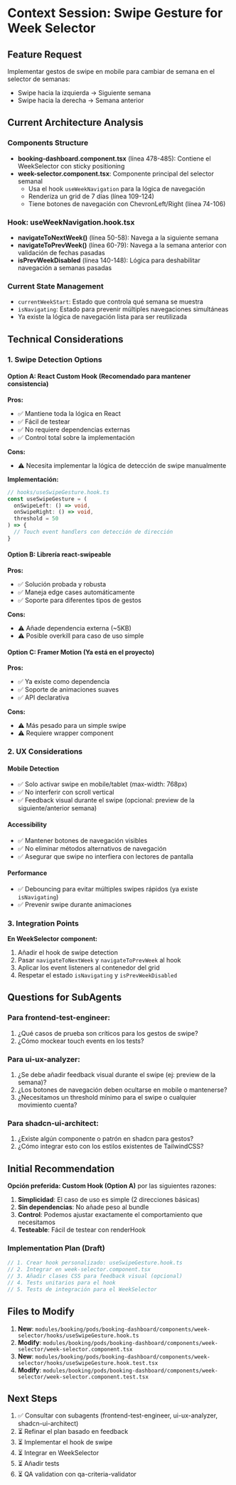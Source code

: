 # Context Session: Swipe Gesture for Week Selector

## Feature Request
Implementar gestos de swipe en mobile para cambiar de semana en el selector de semanas:
- Swipe hacia la izquierda → Siguiente semana
- Swipe hacia la derecha → Semana anterior

## Current Architecture Analysis

### Components Structure
- **booking-dashboard.component.tsx** (línea 478-485): Contiene el WeekSelector con sticky positioning
- **week-selector.component.tsx**: Componente principal del selector semanal
  - Usa el hook `useWeekNavigation` para la lógica de navegación
  - Renderiza un grid de 7 días (línea 109-124)
  - Tiene botones de navegación con ChevronLeft/Right (línea 74-106)

### Hook: useWeekNavigation.hook.tsx
- **navigateToNextWeek()** (línea 50-58): Navega a la siguiente semana
- **navigateToPrevWeek()** (línea 60-79): Navega a la semana anterior con validación de fechas pasadas
- **isPrevWeekDisabled** (línea 140-148): Lógica para deshabilitar navegación a semanas pasadas

### Current State Management
- `currentWeekStart`: Estado que controla qué semana se muestra
- `isNavigating`: Estado para prevenir múltiples navegaciones simultáneas
- Ya existe la lógica de navegación lista para ser reutilizada

## Technical Considerations

### 1. Swipe Detection Options

#### Option A: React Custom Hook (Recomendado para mantener consistencia)
**Pros:**
- ✅ Mantiene toda la lógica en React
- ✅ Fácil de testear
- ✅ No requiere dependencias externas
- ✅ Control total sobre la implementación

**Cons:**
- ⚠️ Necesita implementar la lógica de detección de swipe manualmente

**Implementación:**
```typescript
// hooks/useSwipeGesture.hook.ts
const useSwipeGesture = (
  onSwipeLeft: () => void,
  onSwipeRight: () => void,
  threshold = 50
) => {
  // Touch event handlers con detección de dirección
}
```

#### Option B: Librería react-swipeable
**Pros:**
- ✅ Solución probada y robusta
- ✅ Maneja edge cases automáticamente
- ✅ Soporte para diferentes tipos de gestos

**Cons:**
- ⚠️ Añade dependencia externa (~5KB)
- ⚠️ Posible overkill para caso de uso simple

#### Option C: Framer Motion (Ya está en el proyecto)
**Pros:**
- ✅ Ya existe como dependencia
- ✅ Soporte de animaciones suaves
- ✅ API declarativa

**Cons:**
- ⚠️ Más pesado para un simple swipe
- ⚠️ Requiere wrapper component

### 2. UX Considerations

#### Mobile Detection
- ✅ Solo activar swipe en mobile/tablet (max-width: 768px)
- ✅ No interferir con scroll vertical
- ✅ Feedback visual durante el swipe (opcional: preview de la siguiente/anterior semana)

#### Accessibility
- ✅ Mantener botones de navegación visibles
- ✅ No eliminar métodos alternativos de navegación
- ✅ Asegurar que swipe no interfiera con lectores de pantalla

#### Performance
- ✅ Debouncing para evitar múltiples swipes rápidos (ya existe `isNavigating`)
- ✅ Prevenir swipe durante animaciones

### 3. Integration Points

**En WeekSelector component:**
1. Añadir el hook de swipe detection
2. Pasar `navigateToNextWeek` y `navigateToPrevWeek` al hook
3. Aplicar los event listeners al contenedor del grid
4. Respetar el estado `isNavigating` y `isPrevWeekDisabled`

## Questions for SubAgents

### Para frontend-test-engineer:
1. ¿Qué casos de prueba son críticos para los gestos de swipe?
2. ¿Cómo mockear touch events en los tests?

### Para ui-ux-analyzer:
1. ¿Se debe añadir feedback visual durante el swipe (ej: preview de la semana)?
2. ¿Los botones de navegación deben ocultarse en mobile o mantenerse?
3. ¿Necesitamos un threshold mínimo para el swipe o cualquier movimiento cuenta?

### Para shadcn-ui-architect:
1. ¿Existe algún componente o patrón en shadcn para gestos?
2. ¿Cómo integrar esto con los estilos existentes de TailwindCSS?

## Initial Recommendation

**Opción preferida: Custom Hook (Option A)** por las siguientes razones:

1. **Simplicidad**: El caso de uso es simple (2 direcciones básicas)
2. **Sin dependencias**: No añade peso al bundle
3. **Control**: Podemos ajustar exactamente el comportamiento que necesitamos
4. **Testeable**: Fácil de testear con renderHook

### Implementation Plan (Draft)

```typescript
// 1. Crear hook personalizado: useSwipeGesture.hook.ts
// 2. Integrar en week-selector.component.tsx
// 3. Añadir clases CSS para feedback visual (opcional)
// 4. Tests unitarios para el hook
// 5. Tests de integración para el WeekSelector
```

## Files to Modify

1. **New**: `modules/booking/pods/booking-dashboard/components/week-selector/hooks/useSwipeGesture.hook.ts`
2. **Modify**: `modules/booking/pods/booking-dashboard/components/week-selector/week-selector.component.tsx`
3. **New**: `modules/booking/pods/booking-dashboard/components/week-selector/hooks/useSwipeGesture.hook.test.tsx`
4. **Modify**: `modules/booking/pods/booking-dashboard/components/week-selector/week-selector.component.test.tsx`

## Next Steps

1. ✅ Consultar con subagents (frontend-test-engineer, ui-ux-analyzer, shadcn-ui-architect)
2. ⏳ Refinar el plan basado en feedback
3. ⏳ Implementar el hook de swipe
4. ⏳ Integrar en WeekSelector
5. ⏳ Añadir tests
6. ⏳ QA validation con qa-criteria-validator

